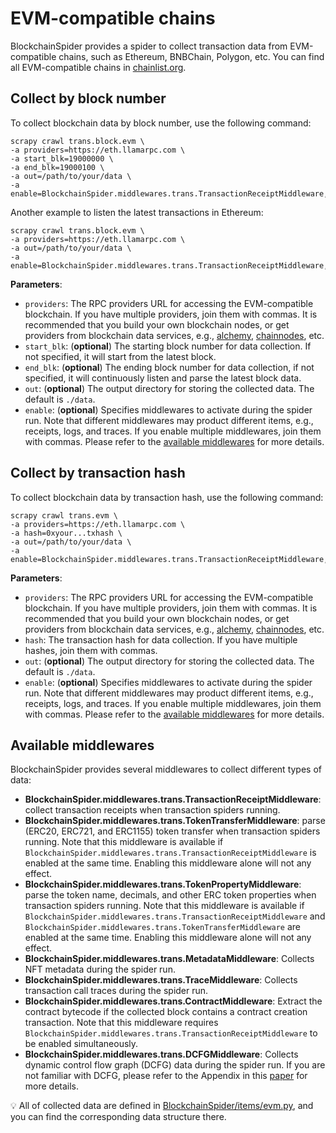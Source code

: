 # EVM-compatible chains

BlockchainSpider provides a spider to collect transaction data from EVM-compatible chains, such as Ethereum, BNBChain, Polygon, etc.
You can find all EVM-compatible chains in [chainlist.org](https://chainlist.org/).

## Collect by block number

To collect blockchain data by block number, use the following command:

```shell
scrapy crawl trans.block.evm \
-a providers=https://eth.llamarpc.com \
-a start_blk=19000000 \
-a end_blk=19000100 \
-a out=/path/to/your/data \
-a enable=BlockchainSpider.middlewares.trans.TransactionReceiptMiddleware,BlockchainSpider.middlewares.trans.TokenTransferMiddleware
```

Another example to listen the latest transactions in Ethereum:
```shell
scrapy crawl trans.block.evm \
-a providers=https://eth.llamarpc.com \
-a out=/path/to/your/data \
-a enable=BlockchainSpider.middlewares.trans.TransactionReceiptMiddleware,BlockchainSpider.middlewares.trans.TokenTransferMiddleware
```

**Parameters**:

- `providers`: The RPC providers URL for accessing the EVM-compatible blockchain. If you have multiple providers, join them with commas.
It is recommended that you build your own blockchain nodes,
or get providers from blockchain data services, e.g., [alchemy](https://www.alchemy.com/), [chainnodes](https://chainnodes.org/), etc.
- `start_blk`: (**optional**) The starting block number for data collection. If not specified, it will start from the latest block.
- `end_blk`: (**optional**) The ending block number for data collection, if not specified, it will continuously listen and parse the latest block data.
- `out`: (**optional**) The output directory for storing the collected data. The default is `./data`.
- `enable`: (**optional**) Specifies middlewares to activate during the spider run. 
Note that different middlewares may product different items, e.g., receipts, logs, and traces.
If you enable multiple middlewares, join them with commas.
Please refer to the [available middlewares](#available_middlewares) for more details.

## Collect by transaction hash

To collect blockchain data by transaction hash, use the following command:

```shell
scrapy crawl trans.evm \
-a providers=https://eth.llamarpc.com \
-a hash=0xyour...txhash \ 
-a out=/path/to/your/data \
-a enable=BlockchainSpider.middlewares.trans.TransactionReceiptMiddleware,BlockchainSpider.middlewares.trans.TokenTransferMiddleware
```

**Parameters**:

- `providers`: The RPC providers URL for accessing the EVM-compatible blockchain. If you have multiple providers, join them with commas.
It is recommended that you build your own blockchain nodes,
or get providers from blockchain data services, e.g., [alchemy](https://www.alchemy.com/), [chainnodes](https://chainnodes.org/), etc.
- `hash`: The transaction hash for data collection. If you have multiple hashes, join them with commas.
- `out`: (**optional**) The output directory for storing the collected data. The default is `./data`.
- `enable`: (**optional**) Specifies middlewares to activate during the spider run. 
Note that different middlewares may product different items, e.g., receipts, logs, and traces.
If you enable multiple middlewares, join them with commas.
Please refer to the [available middlewares](#available_middlewares) for more details.

<span id="available_middlewares"></span>
## Available middlewares
BlockchainSpider provides several middlewares to collect different types of data:

- **BlockchainSpider.middlewares.trans.TransactionReceiptMiddleware**:
collect transaction receipts when transaction spiders running.
- **BlockchainSpider.middlewares.trans.TokenTransferMiddleware**:
parse (ERC20, ERC721, and ERC1155) token transfer when transaction 
spiders running. Note that this middleware is available if `BlockchainSpider.middlewares.trans.TransactionReceiptMiddleware`
is enabled at the same time. Enabling this middleware alone will not any effect.
- **BlockchainSpider.middlewares.trans.TokenPropertyMiddleware**:
parse the token name, decimals, and other ERC token properties when transaction 
spiders running. Note that this middleware is available if
`BlockchainSpider.middlewares.trans.TransactionReceiptMiddleware` and 
`BlockchainSpider.middlewares.trans.TokenTransferMiddleware`
are enabled at the same time. Enabling this middleware alone will not any effect.
- **BlockchainSpider.middlewares.trans.MetadataMiddleware**:
Collects NFT metadata during the spider run.
- **BlockchainSpider.middlewares.trans.TraceMiddleware**:
Collects transaction call traces during the spider run.
- **BlockchainSpider.middlewares.trans.ContractMiddleware**:
Extract the contract bytecode if the collected block contains a contract creation transaction.
Note that this middleware requires `BlockchainSpider.middlewares.trans.TransactionReceiptMiddleware` to be enabled simultaneously.
- **BlockchainSpider.middlewares.trans.DCFGMiddleware**:
Collects dynamic control flow graph (DCFG) data during the spider run.
If you are not familiar with DCFG, please refer to the Appendix in this [paper](https://dl.acm.org/doi/pdf/10.1145/3696410.3714928) for more details.

💡 All of collected data are defined in [BlockchainSpider/items/evm.py](https://github.com/wuzhy1ng/BlockchainSpider/blob/master/BlockchainSpider/items/evm.py), 
and you can find the corresponding data structure there.